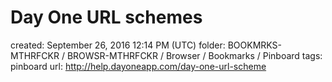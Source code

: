 # Day One URL schemes

created: September 26, 2016 12:14 PM (UTC)
folder: BOOKMRKS-MTHRFCKR / BROWSR-MTHRFCKR / Browser / Bookmarks / Pinboard
tags: pinboard
url: http://help.dayoneapp.com/day-one-url-scheme